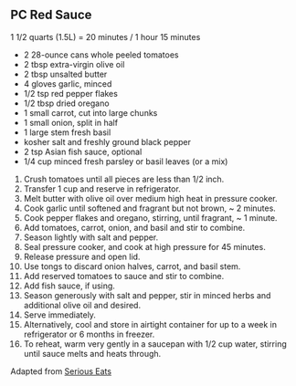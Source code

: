 ## PC Red Sauce

1 1/2 quarts (1.5L) = 20 minutes / 1 hour 15 minutes

* 2 28-ounce cans whole peeled tomatoes
* 2 tbsp extra-virgin olive oil
* 2 tbsp unsalted butter
* 4 gloves garlic, minced
* 1/2 tsp red pepper flakes
* 1/2 tbsp dried oregano
* 1 small carrot, cut into large chunks
* 1 small onion, split in half
* 1 large stem fresh basil
* kosher salt and freshly ground black pepper
* 2 tsp Asian fish sauce, optional
* 1/4 cup minced fresh parsley or basil leaves (or a mix)

1. Crush tomatoes until all pieces are less than 1/2 inch.
2. Transfer 1 cup and reserve in refrigerator.
3. Melt butter with olive oil over medium high heat in pressure cooker.
4. Cook garlic until softened and fragrant but not brown, ~ 2 minutes.
5. Cook pepper flakes and oregano, stirring, until fragrant, ~ 1 minute.
6. Add tomatoes, carrot, onion, and basil and stir to combine.
7. Season lightly with salt and pepper.
8. Seal pressure cooker, and cook at high pressure for 45 minutes.
9. Release pressure and open lid.
10. Use tongs to discard onion halves, carrot, and basil stem.
11. Add reserved tomatoes to sauce and stir to combine.
12. Add fish sauce, if using.
13. Season generously with salt and pepper, stir in minced herbs and additional olive oil and desired.
14. Serve immediately.
15. Alternatively, cool and store in airtight container for up to a week in refrigerator or 6 months in freezer.
16. To reheat, warm very gently in a saucepan with 1/2 cup water, stirring until sauce melts and heats through.

Adapted from [Serious Eats](https://www.seriouseats.com/recipes/2016/10/pressure-cooker-tomato-sauce.html)
